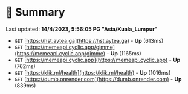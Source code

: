 # 📖 Summary
Last updated: **14/4/2023, 5:56:05 PG "Asia/Kuala_Lumpur"**

- `GET` [https://hst.aytea.ga](https://hst.aytea.ga) - **Up** (613ms)
- `GET` [https://memeapi.cyclic.app/gimme](https://memeapi.cyclic.app/gimme) - **Up** (1165ms)
- `GET` [https://memeapi.cyclic.app](https://memeapi.cyclic.app) - **Up** (762ms)
- `GET` [https://klik.ml/health](https://klik.ml/health) - **Up** (1016ms)
- `GET` [https://dumb.onrender.com](https://dumb.onrender.com) - **Up** (839ms)
